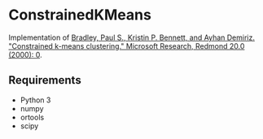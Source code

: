 # ConstrainedKMeans
Implementation of [Bradley, Paul S., Kristin P. Bennett, and Ayhan Demiriz. "Constrained k-means clustering." Microsoft Research, Redmond 20.0 (2000): 0](https://www.microsoft.com/en-us/research/wp-content/uploads/2016/02/tr-2000-65.pdf).

## Requirements
* Python 3
* numpy
* ortools
* scipy
